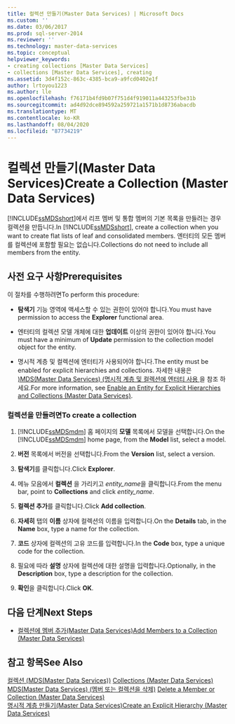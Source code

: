 ```yaml
---
title: 컬렉션 만들기(Master Data Services) | Microsoft Docs
ms.custom: ''
ms.date: 03/06/2017
ms.prod: sql-server-2014
ms.reviewer: ''
ms.technology: master-data-services
ms.topic: conceptual
helpviewer_keywords:
- creating collections [Master Data Services]
- collections [Master Data Services], creating
ms.assetid: 3d4f152c-863c-4385-bca9-a9fcd0402e1f
author: lrtoyou1223
ms.author: lle
ms.openlocfilehash: f76171b4fd9b07f751d4f919011a443253fbe31b
ms.sourcegitcommit: ad4d92dce894592a259721a1571b1d8736abacdb
ms.translationtype: MT
ms.contentlocale: ko-KR
ms.lasthandoff: 08/04/2020
ms.locfileid: "87734219"
---
```

# <a name="create-a-collection-master-data-services"></a><span data-ttu-id="3862d-102">컬렉션 만들기(Master Data Services)</span><span class="sxs-lookup"><span data-stu-id="3862d-102">Create a Collection (Master Data Services)</span></span>
  <span data-ttu-id="3862d-103">[!INCLUDE[ssMDSshort](../includes/ssmdsshort-md.md)]에서 리프 멤버 및 통합 멤버의 기본 목록을 만들려는 경우 컬렉션을 만듭니다.</span><span class="sxs-lookup"><span data-stu-id="3862d-103">In [!INCLUDE[ssMDSshort](../includes/ssmdsshort-md.md)], create a collection when you want to create flat lists of leaf and consolidated members.</span></span> <span data-ttu-id="3862d-104">엔터티의 모든 멤버를 컬렉션에 포함할 필요는 없습니다.</span><span class="sxs-lookup"><span data-stu-id="3862d-104">Collections do not need to include all members from the entity.</span></span>  
  
## <a name="prerequisites"></a><span data-ttu-id="3862d-105">사전 요구 사항</span><span class="sxs-lookup"><span data-stu-id="3862d-105">Prerequisites</span></span>  
 <span data-ttu-id="3862d-106">이 절차를 수행하려면</span><span class="sxs-lookup"><span data-stu-id="3862d-106">To perform this procedure:</span></span>  
  
-   <span data-ttu-id="3862d-107">**탐색기** 기능 영역에 액세스할 수 있는 권한이 있어야 합니다.</span><span class="sxs-lookup"><span data-stu-id="3862d-107">You must have permission to access the **Explorer** functional area.</span></span>  
  
-   <span data-ttu-id="3862d-108">엔터티의 컬렉션 모델 개체에 대한 **업데이트** 이상의 권한이 있어야 합니다.</span><span class="sxs-lookup"><span data-stu-id="3862d-108">You must have a minimum of **Update** permission to the collection model object for the entity.</span></span>  
  
-   <span data-ttu-id="3862d-109">명시적 계층 및 컬렉션에 엔터티가 사용되어야 합니다.</span><span class="sxs-lookup"><span data-stu-id="3862d-109">The entity must be enabled for explicit hierarchies and collections.</span></span> <span data-ttu-id="3862d-110">자세한 내용은 [&#41;MDS(Master Data Services) &#40;명시적 계층 및 컬렉션에 엔터티 사용 ](enable-an-entity-for-explicit-hierarchies-and-collections-master-data-services.md)을 참조 하세요.</span><span class="sxs-lookup"><span data-stu-id="3862d-110">For more information, see [Enable an Entity for Explicit Hierarchies and Collections &#40;Master Data Services&#41;](enable-an-entity-for-explicit-hierarchies-and-collections-master-data-services.md).</span></span>  
  
### <a name="to-create-a-collection"></a><span data-ttu-id="3862d-111">컬렉션을 만들려면</span><span class="sxs-lookup"><span data-stu-id="3862d-111">To create a collection</span></span>  
  
1.  <span data-ttu-id="3862d-112">[!INCLUDE[ssMDSmdm](../includes/ssmdsmdm-md.md)] 홈 페이지의 **모델** 목록에서 모델을 선택합니다.</span><span class="sxs-lookup"><span data-stu-id="3862d-112">On the [!INCLUDE[ssMDSmdm](../includes/ssmdsmdm-md.md)] home page, from the **Model** list, select a model.</span></span>  
  
2.  <span data-ttu-id="3862d-113">**버전** 목록에서 버전을 선택합니다.</span><span class="sxs-lookup"><span data-stu-id="3862d-113">From the **Version** list, select a version.</span></span>  
  
3.  <span data-ttu-id="3862d-114">**탐색기**를 클릭합니다.</span><span class="sxs-lookup"><span data-stu-id="3862d-114">Click **Explorer**.</span></span>  
  
4.  <span data-ttu-id="3862d-115">메뉴 모음에서 **컬렉션** 을 가리키고 *entity_name*을 클릭합니다.</span><span class="sxs-lookup"><span data-stu-id="3862d-115">From the menu bar, point to **Collections** and click *entity_name*.</span></span>  
  
5.  <span data-ttu-id="3862d-116">**컬렉션 추가**를 클릭합니다.</span><span class="sxs-lookup"><span data-stu-id="3862d-116">Click **Add collection**.</span></span>  
  
6.  <span data-ttu-id="3862d-117">**자세히** 탭의 **이름** 상자에 컬렉션의 이름을 입력합니다.</span><span class="sxs-lookup"><span data-stu-id="3862d-117">On the **Details** tab, in the **Name** box, type a name for the collection.</span></span>  
  
7.  <span data-ttu-id="3862d-118">**코드** 상자에 컬렉션의 고유 코드를 입력합니다.</span><span class="sxs-lookup"><span data-stu-id="3862d-118">In the **Code** box, type a unique code for the collection.</span></span>  
  
8.  <span data-ttu-id="3862d-119">필요에 따라 **설명** 상자에 컬렉션에 대한 설명을 입력합니다.</span><span class="sxs-lookup"><span data-stu-id="3862d-119">Optionally, in the **Description** box, type a description for the collection.</span></span>  
  
9. <span data-ttu-id="3862d-120">**확인**을 클릭합니다.</span><span class="sxs-lookup"><span data-stu-id="3862d-120">Click **OK**.</span></span>  
  
## <a name="next-steps"></a><span data-ttu-id="3862d-121">다음 단계</span><span class="sxs-lookup"><span data-stu-id="3862d-121">Next Steps</span></span>  
  
-   [<span data-ttu-id="3862d-122">컬렉션에 멤버 추가&#40;Master Data Services&#41;</span><span class="sxs-lookup"><span data-stu-id="3862d-122">Add Members to a Collection &#40;Master Data Services&#41;</span></span>](../../2014/master-data-services/add-members-to-a-collection-master-data-services.md)  
  
## <a name="see-also"></a><span data-ttu-id="3862d-123">참고 항목</span><span class="sxs-lookup"><span data-stu-id="3862d-123">See Also</span></span>  
 <span data-ttu-id="3862d-124">[컬렉션 &#40;MDS(Master Data Services)&#41;](../../2014/master-data-services/collections-master-data-services.md) </span><span class="sxs-lookup"><span data-stu-id="3862d-124">[Collections &#40;Master Data Services&#41;](../../2014/master-data-services/collections-master-data-services.md) </span></span>  
 <span data-ttu-id="3862d-125">[MDS(Master Data Services) &#40;멤버 또는 컬렉션을 삭제&#41;](../../2014/master-data-services/delete-a-member-or-collection-master-data-services.md) </span><span class="sxs-lookup"><span data-stu-id="3862d-125">[Delete a Member or Collection &#40;Master Data Services&#41;](../../2014/master-data-services/delete-a-member-or-collection-master-data-services.md) </span></span>  
 [<span data-ttu-id="3862d-126">명시적 계층 만들기&#40;Master Data Services&#41;</span><span class="sxs-lookup"><span data-stu-id="3862d-126">Create an Explicit Hierarchy &#40;Master Data Services&#41;</span></span>](../../2014/master-data-services/create-an-explicit-hierarchy-master-data-services.md)  
  
  
